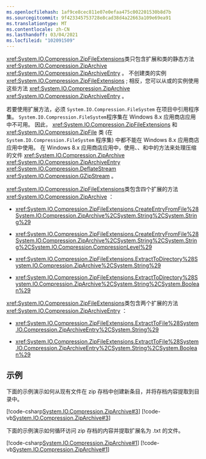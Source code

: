 ```yaml
---
ms.openlocfilehash: 1af9ce8cec811e07e0efaa475c002201530b8d7b
ms.sourcegitcommit: 9f423345753728e8cad38d4a22663a109e69ea91
ms.translationtype: MT
ms.contentlocale: zh-CN
ms.lasthandoff: 03/04/2021
ms.locfileid: "102091509"
---
```

<xref:System.IO.Compression.ZipFileExtensions>类只包含扩展和类的静态方法 <xref:System.IO.Compression.ZipArchive> <xref:System.IO.Compression.ZipArchiveEntry> 。 不创建类的实例 <xref:System.IO.Compression.ZipFileExtensions> ; 相反，您可以从或的实例使用这些方法 <xref:System.IO.Compression.ZipArchive> <xref:System.IO.Compression.ZipArchiveEntry> 。

若要使用扩展方法，必须 `System.IO.Compression.FileSystem` 在项目中引用程序集。 `System.IO.Compression.FileSystem`程序集在 Windows 8.x 应用商店应用中不可用。 因此， <xref:System.IO.Compression.ZipFileExtensions> 和 <xref:System.IO.Compression.ZipFile> 类 (在 `System.IO.Compression.FileSystem` 程序集) 中都不能在 Windows 8.x 应用商店应用中使用。 在 Windows 8.x 应用商店应用中，使用、、和中的方法来处理压缩的文件 <xref:System.IO.Compression.ZipArchive> <xref:System.IO.Compression.ZipArchiveEntry> <xref:System.IO.Compression.DeflateStream> <xref:System.IO.Compression.GZipStream> 。

<xref:System.IO.Compression.ZipFileExtensions>类包含四个扩展的方法 <xref:System.IO.Compression.ZipArchive> ：

-   <xref:System.IO.Compression.ZipFileExtensions.CreateEntryFromFile%28System.IO.Compression.ZipArchive%2CSystem.String%2CSystem.String%29>

-   <xref:System.IO.Compression.ZipFileExtensions.CreateEntryFromFile%28System.IO.Compression.ZipArchive%2CSystem.String%2CSystem.String%2CSystem.IO.Compression.CompressionLevel%29>

-   <xref:System.IO.Compression.ZipFileExtensions.ExtractToDirectory%28System.IO.Compression.ZipArchive%2CSystem.String%29>

-   <xref:System.IO.Compression.ZipFileExtensions.ExtractToDirectory%28System.IO.Compression.ZipArchive%2CSystem.String%2CSystem.Boolean%29>

<xref:System.IO.Compression.ZipFileExtensions>类包含两个扩展的方法 <xref:System.IO.Compression.ZipArchiveEntry> ：

-   <xref:System.IO.Compression.ZipFileExtensions.ExtractToFile%28System.IO.Compression.ZipArchiveEntry%2CSystem.String%29>

-   <xref:System.IO.Compression.ZipFileExtensions.ExtractToFile%28System.IO.Compression.ZipArchiveEntry%2CSystem.String%2CSystem.Boolean%29>

## <a name="examples"></a>示例

下面的示例演示如何从现有文件在 zip 存档中创建新条目，并将存档内容提取到目录中。

[!code-csharp[System.IO.Compression.ZipArchive#3](~/samples/snippets/csharp/VS_Snippets_CLR_System/system.io.compression.ziparchive/cs/program3.cs#3)]
[!code-vb[System.IO.Compression.ZipArchive#3](~/samples/snippets/visualbasic/VS_Snippets_CLR_System/system.io.compression.ziparchive/vb/program3.vb#3)]

下面的示例演示如何循环访问 zip 存档的内容并提取扩展名为 .txt 的文件。

[!code-csharp[System.IO.Compression.ZipArchive#1](~/samples/snippets/csharp/VS_Snippets_CLR_System/system.io.compression.ziparchive/cs/program1.cs#1)]
[!code-vb[System.IO.Compression.ZipArchive#1](~/samples/snippets/visualbasic/VS_Snippets_CLR_System/system.io.compression.ziparchive/vb/program1.vb#1)]
  